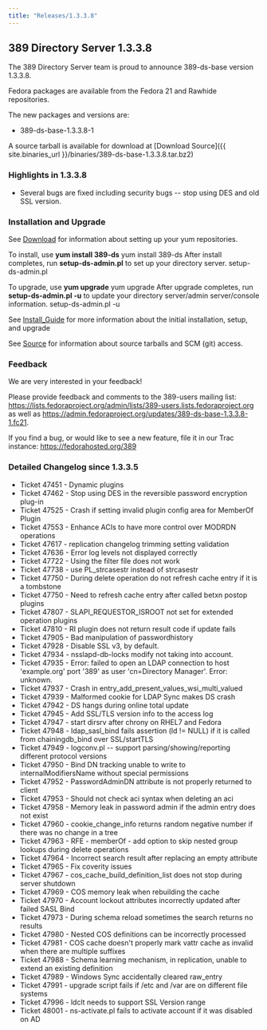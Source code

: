 ```yaml
---
title: "Releases/1.3.3.8"
---
```

389 Directory Server 1.3.3.8
-----------------------------

The 389 Directory Server team is proud to announce 389-ds-base version 1.3.3.8.

Fedora packages are available from the Fedora 21 and Rawhide repositories.

The new packages and versions are:

-   389-ds-base-1.3.3.8-1

A source tarball is available for download at [Download Source]({{ site.binaries_url }}/binaries/389-ds-base-1.3.3.8.tar.bz2)

### Highlights in 1.3.3.8

-   Several bugs are fixed including security bugs -- stop using DES and old SSL version.

### Installation and Upgrade

See [Download](../download.html) for information about setting up your yum repositories.

To install, use **yum install 389-ds** yum install 389-ds After install completes, run **setup-ds-admin.pl** to set up your directory server. setup-ds-admin.pl

To upgrade, use **yum upgrade** yum upgrade After upgrade completes, run **setup-ds-admin.pl -u** to update your directory server/admin server/console information. setup-ds-admin.pl -u

See [Install\_Guide](../legacy/install-guide.html) for more information about the initial installation, setup, and upgrade

See [Source](../development/source.html) for information about source tarballs and SCM (git) access.

### Feedback

We are very interested in your feedback!

Please provide feedback and comments to the 389-users mailing list: <https://lists.fedoraproject.org/admin/lists/389-users.lists.fedoraproject.org> as well as <https://admin.fedoraproject.org/updates/389-ds-base-1.3.3.8-1.fc21>.

If you find a bug, or would like to see a new feature, file it in our Trac instance: <https://fedorahosted.org/389>

### Detailed Changelog since 1.3.3.5

-   Ticket 47451 - Dynamic plugins
-   Ticket 47462 - Stop using DES in the reversible password encryption plug-in
-   Ticket 47525 - Crash if setting invalid plugin config area for MemberOf Plugin
-   Ticket 47553 - Enhance ACIs to have more control over MODRDN operations
-   Ticket 47617 - replication changelog trimming setting validation
-   Ticket 47636 - Error log levels not displayed correctly
-   Ticket 47722 - Using the filter file does not work
-   Ticket 47738 - use PL_strcasestr instead of strcasestr
-   Ticket 47750 - During delete operation do not refresh cache entry if it is a tombstone
-   Ticket 47750 - Need to refresh cache entry after called betxn postop plugins
-   Ticket 47807 - SLAPI_REQUESTOR_ISROOT not set for extended operation plugins
-   Ticket 47810 - RI plugin does not return result code if update fails
-   Ticket 47905 - Bad manipulation of passwordhistory
-   Ticket 47928 - Disable SSL v3, by default.
-   Ticket 47934 - nsslapd-db-locks modify not taking into account.
-   Ticket 47935 - Error: failed to open an LDAP connection to host 'example.org' port '389' as user 'cn=Directory Manager'. Error: unknown.
-   Ticket 47937 - Crash in entry_add_present_values_wsi_multi_valued
-   Ticket 47939 - Malformed cookie for LDAP Sync makes DS crash
-   Ticket 47942 - DS hangs during online total update
-   Ticket 47945 - Add SSL/TLS version info to the access log
-   Ticket 47947 - start dirsrv after chrony on RHEL7 and Fedora
-   Ticket 47948 - ldap_sasl_bind fails assertion (ld != NULL) if it is called from chainingdb_bind over SSL/startTLS
-   Ticket 47949 - logconv.pl -- support parsing/showing/reporting different protocol versions
-   Ticket 47950 - Bind DN tracking unable to write to internalModifiersName without special permissions
-   Ticket 47952 - PasswordAdminDN attribute is not properly returned to client
-   Ticket 47953 - Should not check aci syntax when deleting an aci
-   Ticket 47958 - Memory leak in password admin if the admin entry does not exist
-   Ticket 47960 - cookie_change_info returns random negative number if there was no change in a tree
-   Ticket 47963 - RFE - memberOf - add option to skip nested  group lookups during delete operations
-   Ticket 47964 - Incorrect search result after replacing an empty attribute
-   Ticket 47965 - Fix coverity issues 
-   Ticket 47967 - cos_cache_build_definition_list does not stop during server shutdown
-   Ticket 47969 - COS memory leak when rebuilding the cache
-   Ticket 47970 - Account lockout attributes incorrectly updated after failed SASL Bind
-   Ticket 47973 - During schema reload sometimes the search returns no results
-   Ticket 47980 - Nested COS definitions can be incorrectly  processed
-   Ticket 47981 - COS cache doesn't properly mark vattr cache as  invalid when there are multiple suffixes
-   Ticket 47988 - Schema learning mechanism, in replication, unable to extend an existing definition
-   Ticket 47989 - Windows Sync accidentally cleared raw_entry
-   Ticket 47991 - upgrade script fails if /etc and /var are on different file systems
-   Ticket 47996 - ldclt needs to support SSL Version range
-   Ticket 48001 - ns-activate.pl fails to activate account if it was disabled on AD
